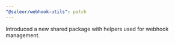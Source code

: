 ```yaml
---
"@saleor/webhook-utils": patch
---
```


Introduced a new shared package with helpers used for webhook management.
